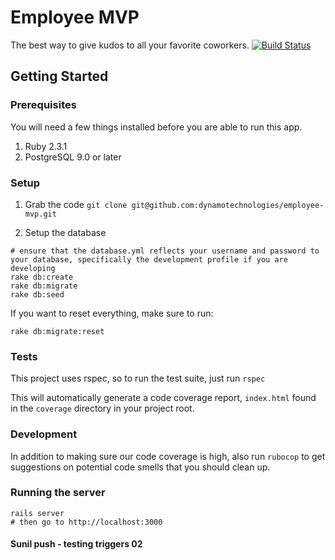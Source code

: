 # Employee MVP
The best way to give kudos to all your favorite coworkers.
[![Build Status](https://travis-ci.org/dynamotechnologies/employee-mvp.svg?branch=master)](https://travis-ci.org/dynamotechnologies/employee-mvp)

## Getting Started

### Prerequisites
You will need a few things installed before you are able to run this app.

1.  Ruby 2.3.1 
2.  PostgreSQL 9.0 or later

### Setup
1.  Grab the code
`git clone git@github.com:dynamotechnologies/employee-mvp.git`

2.  Setup the database
```
# ensure that the database.yml reflects your username and password to your database, specifically the development profile if you are developing
rake db:create
rake db:migrate
rake db:seed
```

If you want to reset everything, make sure to run: 
```
rake db:migrate:reset
```

### Tests
This project uses rspec, so to run the test suite, just run 
`rspec`

This will automatically generate a code coverage report, `index.html` found in the `coverage` directory in your project root. 

### Development
In addition to making sure our code coverage is high, also run `rubocop` to get suggestions on potential code smells that you should clean up.


### Running the server
```
rails server
# then go to http://localhost:3000
```

#### Sunil push - testing triggers 02

